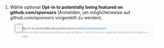 1. Wähle optional **Opt-in to potentially being featured on github.com/sponsors** (Anmelden, um möglicherweise auf github.com/sponsors vorgestellt zu werden). ![Kontrollkästchen, um sich für die Vorstellung anzumelden](/assets/images/help/sponsors/opt-in-to-being-featured.png)
